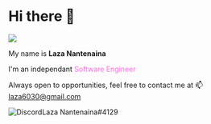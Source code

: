 # Hi there :wave:

![](https://komarev.com/ghpvc/?username=laza6030&color=fcba03)

My name is <strong>Laza Nantenaina</strong>

I'm an independant <span style="color:#fa6ede" >Software Engineer</span>

Always open to opportunities, feel free to contact me at :mailbox: laza6030@gmail.com

<p style="display:flex" >
<img src="https://img.shields.io/static/v1?logo=discord&label=&message=Discord&color=36393f&style=flat-square" alt="Discord">Laza Nantenaina#4129
</p>
